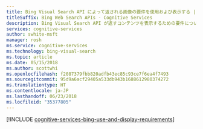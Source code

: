 ```yaml
---
title: Bing Visual Search API によって返される画像の要件を使用および表示する | Microsoft Docs
titleSuffix: Bing Web Search APIs - Cognitive Services
description: Bing Visual Search API が返すコンテンツを表示するための要件について説明します。
services: cognitive-services
author: swhite-msft
manager: rosh
ms.service: cognitive-services
ms.technology: bing-visual-search
ms.topic: article
ms.date: 05/15/2018
ms.author: scottwhi
ms.openlocfilehash: f2087379fbb820adfb43ec85c93ce7f6ea4f7493
ms.sourcegitcommit: 95d9a6acf29405a533db943b1688612980374272
ms.translationtype: HT
ms.contentlocale: ja-JP
ms.lasthandoff: 06/23/2018
ms.locfileid: "35377805"
---
```

[!INCLUDE [cognitive-services-bing-use-and-display-requirements](../../../includes/cognitive-services-bing-use-and-display-requirements.md)]